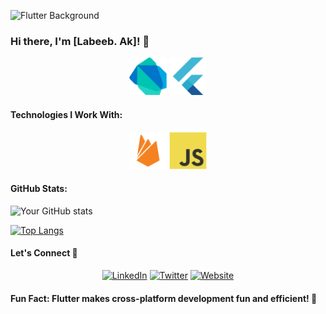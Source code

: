 <!-- Replace with your GitHub username -->
![Flutter Background](https://media.licdn.com/dms/image/D4D12AQGqkdw4l6WYXg/article-cover_image-shrink_720_1280/0/1674238525600?e=2147483647&v=beta&t=nFf_RvSh_plNJMbc6zUa0QRYOpy6svJGkA2IVSCvtJI)
### Hi there, I'm [Labeeb. Ak]! 👋

<p align="center">
  <img src="https://raw.githubusercontent.com/devicons/devicon/master/icons/dart/dart-original.svg" alt="Dart" width="60" height="60" />
  <img src="https://raw.githubusercontent.com/devicons/devicon/master/icons/flutter/flutter-original.svg" alt="Flutter" width="60" height="60" />
</p>

#### Technologies I Work With:

<p align="center">
  <img src="https://raw.githubusercontent.com/devicons/devicon/master/icons/firebase/firebase-plain.svg" alt="Firebase" width="60" height="60" />
  <img src="https://raw.githubusercontent.com/devicons/devicon/master/icons/javascript/javascript-original.svg" alt="JavaScript" width="60" height="60" />
  <!-- Add other relevant technologies here -->
</p>

#### GitHub Stats:

![Your GitHub stats](https://github-readme-stats.vercel.app/api?username=labeeb77&show_icons=true&theme=radical)

[![Top Langs](https://github-readme-stats.vercel.app/api/top-langs/?username=labeeb77&layout=compact)](https://github.com/anuraghazra/github-readme-stats)

#### Let's Connect 🚀

<p align="center">
  <a href="YOUR_LINKEDIN_PROFILE_LINK"><img src="https://img.shields.io/badge/LinkedIn-Connect-blue" alt="LinkedIn"></a>
  <a href="YOUR_TWITTER_PROFILE_LINK"><img src="https://img.shields.io/badge/Twitter-Follow-1da1f2" alt="Twitter"></a>
  <a href="YOUR_PERSONAL_WEBSITE_LINK"><img src="https://img.shields.io/badge/Website-Visit-brightgreen" alt="Website"></a>
</p>

#### Fun Fact: Flutter makes cross-platform development fun and efficient! 🚀

<!-- Feel free to add more sections, links, or decorations as per your preferences. -->

